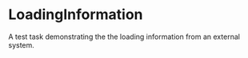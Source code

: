 # LoadingInformation
A test task demonstrating the the loading information from an external system.
